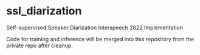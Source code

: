 # ssl_diarization
Self-supervised Speaker Diarization Interspeech 2022 Implementation

Code for training and inference will be merged into this repository from the private repo after cleanup. 
